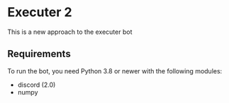 # Executer 2
This is a new approach to the executer bot

## Requirements
To run the bot, you need Python 3.8 or newer with the following modules:
 - discord      (2.0)
 - numpy

